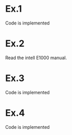 # Ex.1
Code is implemented

# Ex.2
Read the intell E1000 manual.

# Ex.3
Code is implemented

# Ex.4
Code is implemented
